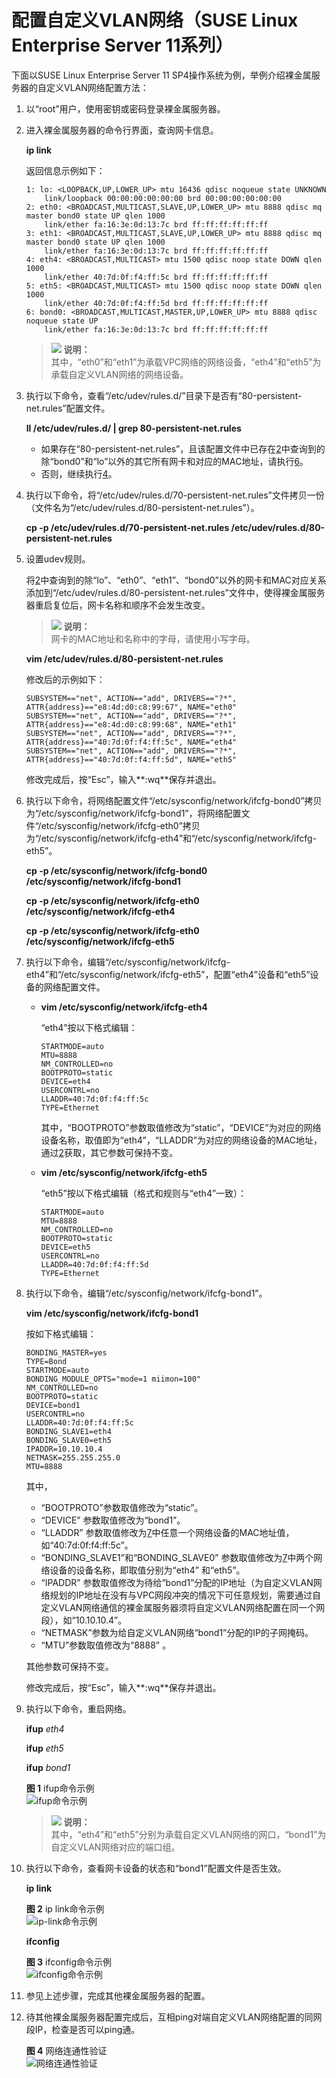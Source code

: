 # 配置自定义VLAN网络（SUSE Linux Enterprise Server 11系列）<a name="bms_01_0045"></a>

下面以SUSE Linux Enterprise Server 11 SP4操作系统为例，举例介绍裸金属服务器的自定义VLAN网络配置方法：

1.  以“root”用户，使用密钥或密码登录裸金属服务器。
2.  <a name="li158599132113"></a>进入裸金属服务器的命令行界面，查询网卡信息。

    **ip link**

    返回信息示例如下：

    ```
    1: lo: <LOOPBACK,UP,LOWER_UP> mtu 16436 qdisc noqueue state UNKNOWN 
        link/loopback 00:00:00:00:00:00 brd 00:00:00:00:00:00
    2: eth0: <BROADCAST,MULTICAST,SLAVE,UP,LOWER_UP> mtu 8888 qdisc mq master bond0 state UP qlen 1000
        link/ether fa:16:3e:0d:13:7c brd ff:ff:ff:ff:ff:ff
    3: eth1: <BROADCAST,MULTICAST,SLAVE,UP,LOWER_UP> mtu 8888 qdisc mq master bond0 state UP qlen 1000
        link/ether fa:16:3e:0d:13:7c brd ff:ff:ff:ff:ff:ff
    4: eth4: <BROADCAST,MULTICAST> mtu 1500 qdisc noop state DOWN qlen 1000
        link/ether 40:7d:0f:f4:ff:5c brd ff:ff:ff:ff:ff:ff
    5: eth5: <BROADCAST,MULTICAST> mtu 1500 qdisc noop state DOWN qlen 1000
        link/ether 40:7d:0f:f4:ff:5d brd ff:ff:ff:ff:ff:ff
    6: bond0: <BROADCAST,MULTICAST,MASTER,UP,LOWER_UP> mtu 8888 qdisc noqueue state UP 
        link/ether fa:16:3e:0d:13:7c brd ff:ff:ff:ff:ff:ff
    ```

    >![](public_sys-resources/icon-note.gif) **说明：**   
    >其中，“eth0”和“eth1”为承载VPC网络的网络设备，“eth4”和“eth5”为承载自定义VLAN网络的网络设备。  

3.  执行以下命令，查看“/etc/udev/rules.d/”目录下是否有“80-persistent-net.rules”配置文件。

    **ll /etc/udev/rules.d/ | grep 80-persistent-net.rules**

    -   如果存在“80-persistent-net.rules”，且该配置文件中已存在[2](#li158599132113)中查询到的除“bond0”和“lo”以外的其它所有网卡和对应的MAC地址，请执行[6](#li79913241686)。
    -   否则，继续执行[4](#li116366367312)。

4.  <a name="li116366367312"></a>执行以下命令，将“/etc/udev/rules.d/70-persistent-net.rules”文件拷贝一份（文件名为“/etc/udev/rules.d/80-persistent-net.rules”）。

    **cp -p /etc/udev/rules.d/70-persistent-net.rules /etc/udev/rules.d/80-persistent-net.rules**

5.  设置udev规则。

    将[2](#li158599132113)中查询到的除“lo”、“eth0”、“eth1”、“bond0”以外的网卡和MAC对应关系添加到“/etc/udev/rules.d/80-persistent-net.rules”文件中，使得裸金属服务器重启复位后，网卡名称和顺序不会发生改变。

    >![](public_sys-resources/icon-note.gif) **说明：**   
    >网卡的MAC地址和名称中的字母，请使用小写字母。  

    **vim /etc/udev/rules.d/80-persistent-net.rules**

    修改后的示例如下：

    ```
    SUBSYSTEM=="net", ACTION=="add", DRIVERS=="?*", ATTR{address}=="e8:4d:d0:c8:99:67", NAME="eth0"
    SUBSYSTEM=="net", ACTION=="add", DRIVERS=="?*", ATTR{address}=="e8:4d:d0:c8:99:68", NAME="eth1"
    SUBSYSTEM=="net", ACTION=="add", DRIVERS=="?*", ATTR{address}=="40:7d:0f:f4:ff:5c", NAME="eth4"
    SUBSYSTEM=="net", ACTION=="add", DRIVERS=="?*", ATTR{address}=="40:7d:0f:f4:ff:5d", NAME="eth5"
    ```

    修改完成后，按“Esc”，输入**:wq**保存并退出。

6.  <a name="li79913241686"></a>执行以下命令，将网络配置文件“/etc/sysconfig/network/ifcfg-bond0”拷贝为“/etc/sysconfig/network/ifcfg-bond1”，将网络配置文件“/etc/sysconfig/network/ifcfg-eth0”拷贝为“/etc/sysconfig/network/ifcfg-eth4”和“/etc/sysconfig/network/ifcfg-eth5”。

    **cp -p /etc/sysconfig/network/ifcfg-bond0 /etc/sysconfig/network/ifcfg-bond1**

    **cp -p /etc/sysconfig/network/ifcfg-eth0 /etc/sysconfig/network/ifcfg-eth4**

    **cp -p /etc/sysconfig/network/ifcfg-eth0 /etc/sysconfig/network/ifcfg-eth5**

7.  <a name="li1497118353312"></a>执行以下命令，编辑“/etc/sysconfig/network/ifcfg-eth4”和“/etc/sysconfig/network/ifcfg-eth5”，配置“eth4”设备和“eth5”设备的网络配置文件。
    -   **vim /etc/sysconfig/network/ifcfg-eth4**

        “eth4”按以下格式编辑：

        ```
        STARTMODE=auto
        MTU=8888
        NM_CONTROLLED=no
        BOOTPROTO=static
        DEVICE=eth4
        USERCONTRL=no
        LLADDR=40:7d:0f:f4:ff:5c
        TYPE=Ethernet
        ```

        其中，“BOOTPROTO”参数取值修改为“static”，“DEVICE”为对应的网络设备名称，取值即为“eth4”，“LLADDR”为对应的网络设备的MAC地址，通过[2](#li158599132113)获取，其它参数可保持不变。

    -   **vim /etc/sysconfig/network/ifcfg-eth5**

        “eth5”按以下格式编辑（格式和规则与“eth4”一致）：

        ```
        STARTMODE=auto
        MTU=8888
        NM_CONTROLLED=no
        BOOTPROTO=static
        DEVICE=eth5
        USERCONTRL=no
        LLADDR=40:7d:0f:f4:ff:5d
        TYPE=Ethernet
        ```


8.  执行以下命令，编辑“/etc/sysconfig/network/ifcfg-bond1”。

    **vim /etc/sysconfig/network/ifcfg-bond1**

    按如下格式编辑：

    ```
    BONDING_MASTER=yes
    TYPE=Bond
    STARTMODE=auto
    BONDING_MODULE_OPTS="mode=1 miimon=100"
    NM_CONTROLLED=no
    BOOTPROTO=static
    DEVICE=bond1
    USERCONTRL=no
    LLADDR=40:7d:0f:f4:ff:5c
    BONDING_SLAVE1=eth4
    BONDING_SLAVE0=eth5
    IPADDR=10.10.10.4
    NETMASK=255.255.255.0
    MTU=8888
    ```

    其中，

    -   “BOOTPROTO”参数取值修改为“static”。
    -   “DEVICE” 参数取值修改为“bond1”。
    -   “LLADDR” 参数取值修改为[7](#li1497118353312)中任意一个网络设备的MAC地址值，如“40:7d:0f:f4:ff:5c”。
    -   “BONDING\_SLAVE1”和“BONDING\_SLAVE0” 参数取值修改为[7](#li1497118353312)中两个网络设备的设备名称，即取值分别为“eth4” 和“eth5”。
    -   “IPADDR” 参数取值修改为待给“bond1”分配的IP地址（为自定义VLAN网络规划的IP地址在没有与VPC网段冲突的情况下可任意规划，需要通过自定义VLAN网络通信的裸金属服务器须将自定义VLAN网络配置在同一个网段），如“10.10.10.4”。
    -   “NETMASK”参数为给自定义VLAN网络“bond1”分配的IP的子网掩码。
    -   “MTU”参数取值修改为“8888” 。

    其他参数可保持不变。

    修改完成后，按“Esc”，输入**:wq**保存并退出。

9.  执行以下命令，重启网络。

    **ifup** _eth4_

    **ifup** _eth5_

    **ifup** _bond1_

    **图 1**  ifup命令示例<a name="fig33371442115711"></a>  
    ![](figures/ifup命令示例.png "ifup命令示例")

    >![](public_sys-resources/icon-note.gif) **说明：**   
    >其中，“eth4”和“eth5”分别为承载自定义VLAN网络的网口，“bond1”为自定义VLAN网络对应的端口组。  

10. 执行以下命令，查看网卡设备的状态和“bond1”配置文件是否生效。

    **ip link**

    **图 2**  ip link命令示例<a name="fig952155713585"></a>  
    ![](figures/ip-link命令示例.png "ip-link命令示例")

    **ifconfig**

    **图 3**  ifconfig命令示例<a name="fig411641918591"></a>  
    ![](figures/ifconfig命令示例.png "ifconfig命令示例")

11. 参见上述步骤，完成其他裸金属服务器的配置。
12. 待其他裸金属服务器配置完成后，互相ping对端自定义VLAN网络配置的同网段IP，检查是否可以ping通。

    **图 4**  网络连通性验证<a name="fig4716301707"></a>  
    ![](figures/网络连通性验证.png "网络连通性验证")


